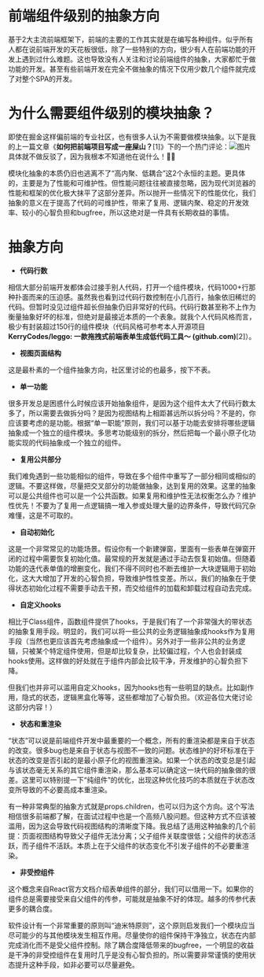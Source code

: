 # 前端组件级别的抽象方向

基于2大主流前端框架下，前端的主要的工作其实就是在编写各种组件。似乎所有人都在说前端开发的天花板很低，除了一些特别的方向，很少有人在前端功能的开发上遇到过什么难题。这也导致没有人关注和讨论前端组件的抽象，大家都忙于做功能的开发。甚至有些前端开发在完全不做抽象的情况下仅用少数几个组件就完成了对整个SPA的开发。

# 为什么需要组件级别的模块抽象？

即使在掘金这样偏前端的专业社区，也有很多人认为不需要做模块抽象。以下是我的上一篇文章《**如何把前端项目写成一座屎山？**[1]》下的一个热门评论：![图片](https://mmbiz.qpic.cn/mmbiz/bwG40XYiaOKliayZaplpxyfPMwYlsJWTdov35ia9Exo1FxopXta4r0wIPzOmA0DUGFJh5KPtCkickGib0ogPjPj5U2A/640?wx_fmt=other&wxfrom=5&wx_lazy=1&wx_co=1)具体就不做反驳了，因为我根本不知道他在说什么！🤷‍♀️

模块化抽象的本质仍旧也逃离不了“高内聚、低耦合”这2个永恒的主题。更具体的，主要是为了性能和可维护性。但性能问题往往被直接忽略，因为现代浏览器的性能和框架的优化极大抹平了这部分差异。所以抛开一些情况下的性能优化，我们抽象的意义在于提高了代码的可维护性，带来了复用、逻辑内聚、稳定的开发效率、较小的心智负担和bugfree，所以这绝对是一件具有长期收益的事情。

# 抽象方向

- **代码行数**

相信大部分前端开发都体会过接手别人代码，打开一个组件模块，代码1000+行那种扑面而来的压迫感。虽然我也看到过代码行数控制在小几百行，抽象依旧稀烂的代码。但暂时没见过组件超长但抽象仍旧非常好的代码。代码行数甚至称不上作为衡量抽象好坏的标准，但绝对是最接近本质的一个表象。就我个人代码风格而言，极少有封装超过150行的组件模块（代码风格可参考本人开源项目**KerryCodes/leggo: 一款拖拽式前端表单生成低代码工具～ \(github.com\)**[2]）。

- **视图页面结构**

这是最朴素的一个组件抽象方向，社区里讨论的也最多，按下不表。

- **单一功能**

很多开发总是困惑什么时候应该开始抽象组件，是因为这个组件太大了代码行数太多了，所以需要去做拆分吗？是因为视图结构上相距甚远所以拆分吗？不是的，你应该要考虑的是功能。根据“单一职能”原则，我们可以基于功能去安排将哪些逻辑抽象成一个独立的组件模块。多思考功能级别的拆分，然后把每一个最小原子化功能实现的代码抽象成一个独立的组件。

- **复用公共部分**

我们难免遇到一些功能相似的组件，导致在多个组件中重写了一部分相同或相似的逻辑。不要这样做，尽量把交叉部分的功能做抽象，达到复用的效果。这里的抽象可以是公共组件也可以是一个公共函数。如果复用和维护性无法权衡怎么办？维护性优先！不要为了复用一点逻辑搞一堆入参或处理大量的边界条件，导致代码冗杂难懂，这是不可取的。

- **自动初始化**

这是一个非常常见的功能场景。假设你有一个新建弹窗，里面有一些表单在弹窗开闭的过程中需要恢复初始化值。最常规的开发就是通过手动去恢复初始值。但随着功能的迭代表单值的增删变化，我们不得不同时也不断去维护一大块逻辑用于初始化，这大大增加了开发的心智负担，导致维护性性变差。所以，我们的抽象在于使得状态初始化过程不需要手动去干预，而交给组件的加载和卸载过程自动去完成。

- **自定义hooks**

相比于Class组件，函数组件提供了hooks，于是我们有了一个非常强大的带状态的抽象复用手段。明显的，我们可以将一些公共的业务逻辑抽象成hooks作为复用手段（当然也更应该首先考虑抽象成一个组件）。另外对于一些非公共的业务逻辑，只被某个特定组件使用，但是却比较复杂，比较偏过程，个人也会封装成hooks使用。这样做的好处就在于组件内部会比较干净，开发维护的心智负担下降。

但我们也并非可以滥用自定义hooks，因为hooks也有一些明显的缺点。比如副作用，隐式的状态，逻辑黑盒化等等，这些都增加了心智负担。（欢迎各位大佬讨论这部分内容！）

- **状态和重渲染**

“状态”可以说是前端组件开发中最重要的一个概念，所有的重渲染都是来自于状态的改变。很多bug也是来自于状态与视图不一致的问题。状态维护的好坏标准在于状态的改变是否引起的是最小原子化的视图重渲染。如果一个状态的改变总是引起与该状态毫无关系的其它组件重渲染，那么基本可以确定这一块代码的抽象做的很差。这里可以特别提一下“纯组件”的优化，出现这种优化技巧的本质就在于状态改变所导致的不必要高成本重渲染。

有一种非常典型的抽象方式就是props.children，也可以归为这个方向。这个写法相信很多前端都了解，在面试过程中也是一个高频八股问题。但这种方式不应该被滥用，因为这会导致代码视图结构的清晰度下降。我总结了适用这种抽象的几个前提：页面视图结构导致父子组件无法分离；父子组件关联度很低；父组件的状态活跃，而子组件不活跃。本质上在于父组件的状态变化不引发子组件的不必要重渲染。

- **非受控组件**

这个概念来自React官方文档介绍表单组件的部分，我们可以借用一下。如果你的组件总是需要接受来自父组件的传参，可能就是抽象不好的体现。越多的传参代表更多的耦合度。

软件设计有一个非常重要的原则叫“迪米特原则”，这个原则启发我们一个模块应当尽可能少的与其他模块发生相互作用。尽量使你的组件保持干净独立，状态在内部完成消化而不是受父组件控制。除了耦合度降低带来的bugfree，一个明显的收益是干净的非受控组件在复用时几乎是没有心智负担的。所以需要非常谨慎的使用状态提升这种手段，如非必要可以尽量避免。

 